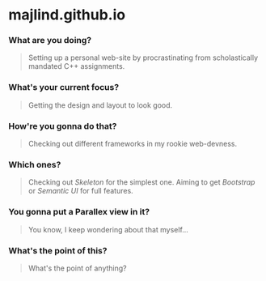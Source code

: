 # majlind.github.io


### What are you doing?
>Setting up a personal web-site by procrastinating from scholastically mandated C++ assignments.

### What's your current focus?
>Getting the design and layout to look good.

### How're you gonna do that?
>Checking out different frameworks in my rookie web-devness.

### Which ones?
>Checking out *Skeleton* for the simplest one. 
>Aiming to get *Bootstrap* or *Semantic UI* for full features.

### You gonna put a Parallex view in it?
>You know, I keep wondering about that myself...

### What's the point of this?
>What's the point of anything?

